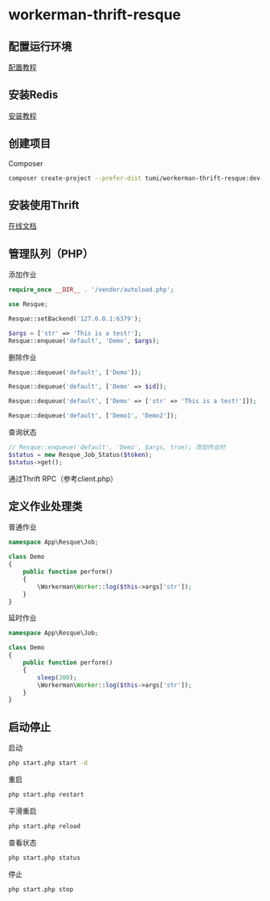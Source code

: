 workerman-thrift-resque
=========

配置运行环境
----------

[配置教程](http://www.workerman.net/install)

安装Redis
----------

[安装教程](http://redis.cn/download.html)

创建项目
----------

Composer
```sh
composer create-project --prefer-dist tumi/workerman-thrift-resque:dev-master
```

安装使用Thrift
----------

[在线文档](http://thrift.apache.org/docs/)

管理队列（PHP）
----------

添加作业
```php
require_once __DIR__ . '/vendor/autoload.php';

use Resque;

Resque::setBackend('127.0.0.1:6379');

$args = ['str' => 'This is a test!'];
Resque::enqueue('default', 'Demo', $args);
```

删除作业
```php
Resque::dequeue('default', ['Demo']);

Resque::dequeue('default', ['Demo' => $id]);

Resque::dequeue('default', ['Demo' => ['str' => 'This is a test!']]);

Resque::dequeue('default', ['Demo1', 'Demo2']);
```

查询状态
```php
// Resque::enqueue('default', 'Demo', $args, true); 添加作业时
$status = new Resque_Job_Status($token);
$status->get();
```

通过Thrift RPC（参考client.php）

定义作业处理类
----------

普通作业
```php
namespace App\Resque\Job;

class Demo
{
    public function perform()
    {
        \Workerman\Worker::log($this->args['str']);
    }
}
```

延时作业
```php
namespace App\Resque\Job;

class Demo
{
    public function perform()
    {
        sleep(300);
        \Workerman\Worker::log($this->args['str']);
    }
}
```

启动停止
----------

启动
```sh
php start.php start -d
```

重启
```sh
php start.php restart
```

平滑重启  
```sh
php start.php reload
```

查看状态
```sh
php start.php status
```

停止
```sh
php start.php stop
```
